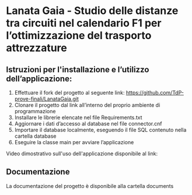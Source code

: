 # Lanata Gaia - Studio delle distanze tra circuiti nel calendario F1 per l’ottimizzazione del trasporto attrezzature

## Istruzioni per l'installazione e l’utilizzo dell’applicazione:
1. Effettuare il fork del progetto al seguente link: https://github.com/TdP-prove-finali/LanataGaia.git 
2. Clonare il progetto dal link all’interno del proprio ambiente di programmazione
3. Installare le librerie elencate nel file Requirements.txt
4. Aggiornare i dati d’accesso al database nel file connector.cnf
5. Importare il database localmente, eseguendo il file SQL contenuto nella cartella database
6. Eseguire la classe main per avviare l’applicazione

Video dimostrativo sull'uso dell'applicazione disponibile al link: 

## Documentazione
La documentazione del progetto è disponibile alla cartella documents
